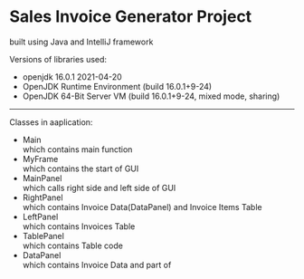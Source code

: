 <h1> Sales Invoice Generator Project</h1>

built using Java and IntelliJ framework

Versions of libraries used:
<ul>
  <li> openjdk 16.0.1 2021-04-20 </li>
  <li> OpenJDK Runtime Environment (build 16.0.1+9-24) </li>
  <li> OpenJDK 64-Bit Server VM (build 16.0.1+9-24, mixed mode, sharing) </li>
  </ul>
  
  -------------------------------------------------------------------
  Classes in aaplication:
  <ul>
  <li> Main
    <div> which contains main function </div>
  </li>
  <li> MyFrame
  <div> which contains the start of GUI </div>
  </li>
  <li> MainPanel
    <div> which calls right side and left side of GUI </div>
  </li>
  <li> RightPanel
    <div> which contains Invoice Data(DataPanel) and Invoice Items Table </div>
  </li>
  <li> LeftPanel
    <div> which contains Invoices Table </div>
  </li>
  <li> TablePanel
    <div> which contains Table code </div>
  </li>
  <li> DataPanel
  <div> which contains Invoice Data and part of  </div>
  </li>
</ul>

